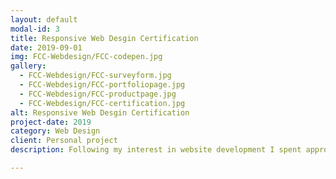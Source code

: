 ```yaml
---
layout: default
modal-id: 3
title: Responsive Web Desgin Certification
date: 2019-09-01
img: FCC-Webdesign/FCC-codepen.jpg
gallery:
  - FCC-Webdesign/FCC-surveyform.jpg
  - FCC-Webdesign/FCC-portfoliopage.jpg
  - FCC-Webdesign/FCC-productpage.jpg
  - FCC-Webdesign/FCC-certification.jpg
alt: Responsive Web Desgin Certification
project-date: 2019
category: Web Design
client: Personal project
description: Following my interest in website development I spent approximately 300 hours completing an online course in responsive web design on FreeCodeCamp. This gave me a grounding in HTML and CSS through the completion of exercises in applied visual design and accessibility, responsive web design principals and the CSS flexboard and grid. To test my learning, I completed series of challenges following completion of the course designing 5 different wed pages and was awarded FreeCodeCamp Responsive Web Design Developer Certification. All pages and accompanying code can be viewed on my CodePen dashboard <br/><b><a href="https://codepen.io/dashboard/" target="_blank">here</a></b> and full details of the course content can be found on <br/><b><a href="https://www.freecodecamp.org/learn/" target="_blank">freecodecamp.org</a></b>.

---
```

